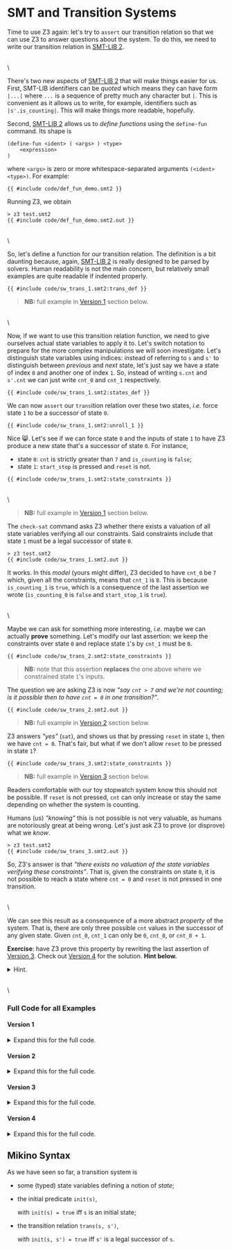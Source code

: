 # SMT and Transition Systems

Time to use Z3 again: let's try to `assert` our transition relation so that we can use Z3 to answer
questions about the system. To do this, we need to write our transition relation in [SMT-LIB 2][smt
lib].

\
\

There's two new aspects of [SMT-LIB 2][smt lib] that will make things easier for us. First, SMT-LIB
identifiers can be *quoted* which means they can have form `|...|` where `...` is a sequence of
pretty much any character but `|`. This is convenient as it allows us to write, for example,
identifiers such as `|s'.is_counting|`. This will make things more readable, hopefully.

Second, [SMT-LIB 2][smt lib] allows us to *define functions* using the `define-fun` command. Its
shape is

```text
(define-fun <ident> ( <args> ) <type>
	<expression>
)
```

where `<args>` is zero or more whitespace-separated arguments `(<ident> <type>)`. For example:

```text
{{ #include code/def_fun_demo.smt2 }}
```

Running Z3, we obtain

```text
> z3 test.smt2
{{ #include code/def_fun_demo.smt2.out }}
```

\
\

So, let's define a function for our transition relation. The definition is a bit daunting because,
again, [SMT-LIB 2][smt lib] is really designed to be parsed by solvers. Human readability is not
the main concern, but relatively small examples are quite readable if indented properly.

```text
{{ #include code/sw_trans_1.smt2:trans_def }}
```

> **NB:** full example in [Version 1](#version-1) section below.

\
\

Now, if we want to use this transition relation function, we need to give ourselves actual state
variables to apply it to. Let's switch notation to prepare for the more complex manipulations we
will soon investigate. Let's distinguish state variables using indices: instead of referring to `s`
and `s'` to distinguish between *previous* and *next* state, let's just say we have a state of
index `0` and another one of index `1`. So, instead of writing `s.cnt` and `s'.cnt` we can just
write `cnt_0` and `cnt_1` respectively.

```text
{{ #include code/sw_trans_1.smt2:states_def }}
```

We can now `assert` our `trans`ition relation over these two states, *i.e.* force state `1` to be a
successor of state `0`.

```text
{{ #include code/sw_trans_1.smt2:unroll_1 }}
```

Nice 😸. Let's see if we can force state `0` and the inputs of state `1` to have Z3 produce a new
state that's a successor of state `0`. For instance,

- state `0`: `cnt` is strictly greater than `7` and `is_counting` is `false`;
- state `1`: `start_stop` is pressed and `reset` is not.

```text
{{ #include code/sw_trans_1.smt2:state_constraints }}
```

\
\
> **NB:** full example in [Version 1](#version-1) section below.

The `check-sat` command asks Z3 whether there exists a valuation of all state variables verifying
all our constraints. Said constraints include that state `1` must be a legal successor of state `0`.

```text
> z3 test.smt2
{{ #include code/sw_trans_1.smt2.out }}
```

It works. In this *model* (yours might differ), Z3 decided to have `cnt_0` be `7` which, given all
the constraints, means that `cnt_1` is `8`. This is because `is_counting_1` is `true`, which is a
consequence of the last assertion we wrote (`is_counting_0` is `false` and `start_stop_1` is
`true`).

\
\

Maybe we can ask for something more interesting, *i.e.* maybe we can actually **prove** something.
Let's modify our last assertion: we keep the constraints over state `0` and replace state `1`'s by
`cnt_1` must be `0`.

```text
{{ #include code/sw_trans_2.smt2:state_constraints }}
```

> **NB:** note that this assertion **replaces** the one above where we constrained state `1`'s
> inputs.

The question we are asking Z3 is now *"say `cnt > 7` and we're not counting; is it possible then to
have `cnt = 0` in one transition?"*.

```text
{{ #include code/sw_trans_2.smt2.out }}
```

> **NB:** full example in [Version 2](#version-2) section below.

Z3 answers *"yes"* (`sat`), and shows us that by pressing `reset` in state `1`, then we have `cnt =
0`. That's fair, but what if we don't allow `reset` to be pressed in state `1`?

```text
{{ #include code/sw_trans_3.smt2:state_constraints }}
```

> **NB:** full example in [Version 3](#version-3) section below.

Readers comfortable with our toy stopwatch system know this should not be possible. If `reset` is
not pressed, `cnt` can only increase or stay the same depending on whether the system is counting.

Humans (us) *"knowing"* this is not possible is not very valuable, as humans are notoriously great
at being wrong. Let's just ask Z3 to prove (or disprove) what we *know*.

```text
> z3 test.smt2
{{ #include code/sw_trans_3.smt2.out }}
```

So, Z3's answer is that *"there exists no valuation of the state variables verifying these
constraints"*. That is, given the constraints on state `0`, it is not possible to reach a state
where `cnt = 0` and `reset` is not pressed in one transition.

\
\

We can see this result as a consequence of a more abstract *property* of the system. That is, there
are only three possible `cnt` values in the successor of any given state. Given `cnt_0`, `cnt_1`
can only be `0`, `cnt_0`, or `cnt_0 + 1`.

**Exercise**: have Z3 prove this property by rewriting the last assertion of [Version
3](#version-3). Check out [Version 4](#version-4) for the solution. **Hint below.**

<details>
	<summary>Hint.</summary>

Another way to look at what we want to prove is to say *"it is not possible for `cnt_1` to be
anything else than `0`, `cnt_0`, or `cnt_0 + 1`"*.

So, if we ask Z3 for a model where `cnt_1` is none of these and the answer is `unsat`, then we
would prove that `cnt_1` cannot be anything but one of these three (not necessarily distinct)
values.
</details>

\
\

### Full Code for all Examples

#### Version 1

<details>
	<summary>Expand this for the full code.</summary>

```text
{{ #include code/sw_trans_1.smt2:all }}
```
</details>

#### Version 2

<details>
	<summary>Expand this for the full code.</summary>

```text
{{ #include code/sw_trans_2.smt2:all }}
```
</details>

#### Version 3

<details>
	<summary>Expand this for the full code.</summary>

```text
{{ #include code/sw_trans_3.smt2:all }}
```
</details>

#### Version 4

<details>
	<summary>Expand this for the full code.</summary>

```text
{{ #include code/sw_trans_4.smt2:all }}
```

```text
> z3 test.smt2
{{ #include code/sw_trans_4.smt2.out }}
```
</details>


## Mikino Syntax

As we have seen so far, a transition system is

- some (typed) state variables defining a notion of *state*;
- the initial predicate `init(s)`,

	with `init(s) = true` iff `s` is an initial state;
- the transition relation `trans(s, s')`,

	with `init(s, s') = true` iff `s'` is a legal successor of `s`.

[smt lib]: http://smtlib.cs.uiowa.edu (SMT-LIB homepage)